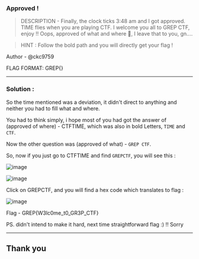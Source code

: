 ### Approved !

> DESCRIPTION - 
Finally, the clock ticks 3:48 am and I got approved. TIME flies when you are playing CTF. I welcome you all to GREP CTF, enjoy !! Oops, approved of what and where 🤔, I leave that to you, gn....

> HINT : Follow the bold path and you will directly get your flag !

Author - @ckc9759

FLAG FORMAT:
GREP{}

---

### Solution :

So the time mentioned was a deviation, it didn't direct to anything and neither you had to fill what and where.

You had to think simply, i hope most of you had got the answer of (approved of where) - CTFTIME, which was also in bold Letters, `TIME` and `CTF`.

Now the other question was (approved of what) - `GREP CTF`.

So, now if you just go to CTFTIME and find `GREPCTF`, you will see this :

![image](https://user-images.githubusercontent.com/95117634/230052377-c2389ce0-c46f-4d35-91e2-55db7e8d8e70.png)

![image](https://user-images.githubusercontent.com/95117634/230052423-f7538acf-8810-45ed-9175-b75e76e235f0.png)

Click on GREPCTF, and you will find a hex code which translates to flag :

![image](https://user-images.githubusercontent.com/95117634/230052459-0df60fd3-5c60-4c1d-8013-4eadb349d520.png)

Flag - GREP{W3lc0me_t0_GR3P_CTF}

PS. didn't intend to make it hard, next time straightforward flag :) !! Sorry

---

Thank you
---
